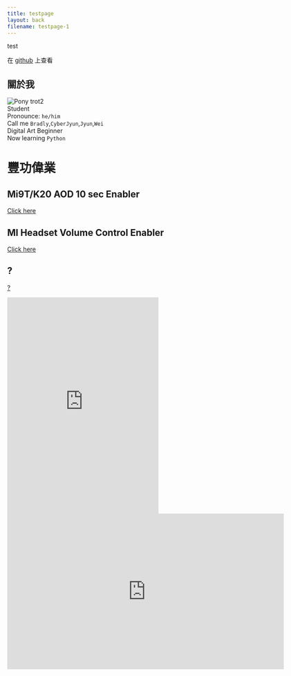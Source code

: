 ```yaml
---
title: testpage
layout: back
filename: testpage-1
--- 
```


test

在 [githu](https://github.com/bradly0cjw)[b](https://linbei9487.github.io) 上查看

## 關於我
![Pony trot2](https://bradly0cjw.github.io/img/pony.gif)<br>
Student<br>
Pronounce: `he/him`<br>
Call me `Bradly`,`CyberJyun`,`Jyun`,`Wei`<br>
Digital Art Beginner<br>
Now learning `Python`<br>

# 豐功偉業

## Mi9T/K20 AOD 10 sec Enabler

[Click here](https://bradly0cjw.github.io/Mi9T-K20-AOD-10-sec-enabler)

## MI Headset Volume Control Enabler

[Click here](https://bradly0cjw.github.io/Mi-headset-Volume-control-enabler)

## ?

[?](https://bradly0cjw.github.io/0)
<iframe src="https://discord.com/widget?id=845330793542320148&theme=dark" width="350" height="500" allowtransparency="true" frameborder="0" sandbox="allow-popups allow-popups-to-escape-sandbox allow-same-origin allow-scripts"></iframe>

<iframe allowfullscreen="true" frameborder="0" height="360" marginheight="0" marginwidth="0" scrolling="no" src="https://vlog.xuite.net/embed/WFhueERzLTUzNjIwNTMuZmx2?ar=0&amp;as=0" width="640"></iframe>
